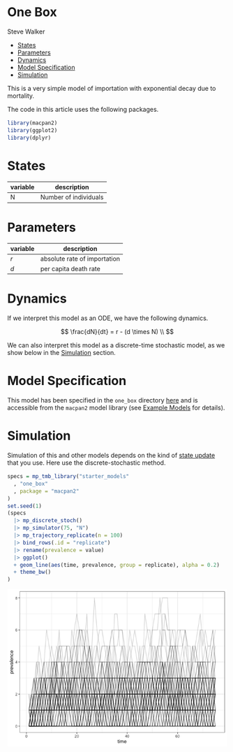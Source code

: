 One Box
================
Steve Walker

- [States](#states)
- [Parameters](#parameters)
- [Dynamics](#dynamics)
- [Model Specification](#model-specification)
- [Simulation](#simulation)

This is a very simple model of importation with exponential decay due to
mortality.

The code in this article uses the following packages.

``` r
library(macpan2)
library(ggplot2)
library(dplyr)
```

# States

| variable | description           |
|----------|-----------------------|
| N        | Number of individuals |

# Parameters

| variable | description                  |
|----------|------------------------------|
| $r$      | absolute rate of importation |
| $d$      | per capita death rate        |

# Dynamics

If we interpret this model as an ODE, we have the following dynamics.

$$
\frac{dN}{dt} = r - (d \times N)  \\
$$

We can also interpret this model as a discrete-time stochastic model, as
we show below in the [Simulation](#simulation) section.

# Model Specification

This model has been specified in the `one_box` directory
[here](https://github.com/canmod/macpan2/blob/main/inst/starter_models/one_box/tmb.R)
and is accessible from the `macpan2` model library (see [Example
Models](https://canmod.github.io/macpan2/articles/example_models.html)
for details).

# Simulation

Simulation of this and other models depends on the kind of [state
update](https://canmod.github.io/macpan2/reference/mp_euler) that you
use. Here use the discrete-stochastic method.

``` r
specs = mp_tmb_library("starter_models"
  , "one_box"
  , package = "macpan2"
)
set.seed(1)
(specs
  |> mp_discrete_stoch()
  |> mp_simulator(75, "N")
  |> mp_trajectory_replicate(n = 100)
  |> bind_rows(.id = "replicate")
  |> rename(prevalence = value)
  |> ggplot()
  + geom_line(aes(time, prevalence, group = replicate), alpha = 0.2)
  + theme_bw()
)
```

![](./figures/simulation-1.png)<!-- -->

